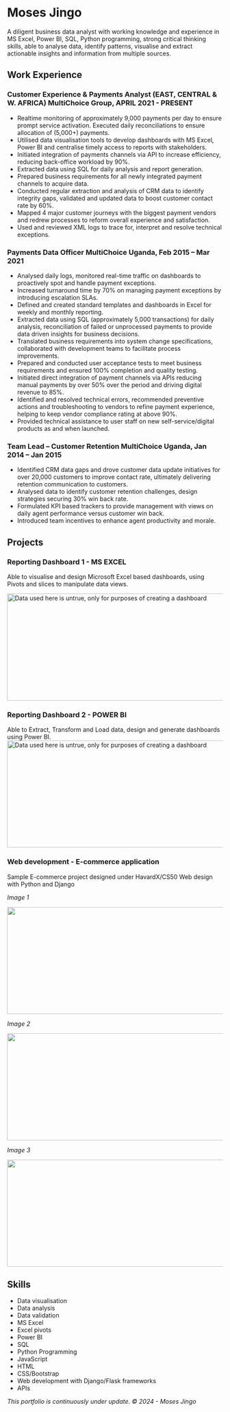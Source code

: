 # Moses Jingo

A diligent business data analyst with working knowledge and experience in MS Excel, 
Power BI, SQL, Python programming, strong critical thinking skills, able to analyse 
data, identify patterns, visualise and extract actionable insights and information 
from multiple sources.

## Work Experience
### Customer Experience & Payments Analyst (EAST, CENTRAL & W. AFRICA) MultiChoice Group, APRIL 2021 - PRESENT
- Realtime monitoring of approximately 9,000 payments per day to ensure prompt service activation. Executed daily reconciliations to ensure allocation of (5,000+) payments.
- Utilised data visualisation tools to develop dashboards with MS Excel, Power BI and centralise timely access to reports with stakeholders.
- Initiated integration of payments channels via API to increase efficiency, reducing back-office workload by 90%.
- Extracted data using SQL for daily analysis and report generation.
- Prepared business requirements for all newly integrated payment channels to acquire data.
- Conducted regular extraction and analysis of CRM data to identify integrity gaps, validated and updated data to boost customer contact rate by 60%. 
- Mapped 4 major customer journeys with the biggest payment vendors and redrew processes to reform overall experience and satisfaction. 
- Used and reviewed XML logs to trace for, interpret and resolve technical exceptions.


### Payments Data Officer MultiChoice Uganda, Feb 2015 – Mar 2021
- Analysed daily logs, monitored real-time traffic on dashboards to proactively spot and handle payment exceptions.
- Increased turnaround time by 70% on managing payment exceptions by introducing escalation SLAs.
- Defined and created standard templates and dashboards in Excel for weekly and monthly reporting.
- Extracted data using SQL (approximately 5,000 transactions) for daily analysis, reconciliation of failed or unprocessed payments to provide data driven insights for business decisions.
- Translated business requirements into system change specifications, collaborated with development teams to facilitate process improvements.
- Prepared and conducted user acceptance tests to meet business requirements and ensured 100% completion and quality testing.
- Initiated direct integration of payment channels via APIs reducing manual payments by over 50% over the period and driving digital revenue to 85%.
- Identified and resolved technical errors, recommended preventive actions and troubleshooting to vendors to refine payment experience, helping to keep vendor compliance rating at above 90%.
- Provided technical assistance to user staff on new self-service/digital products as and when launched.


### Team Lead – Customer Retention MultiChoice Uganda, Jan 2014 – Jan 2015
- Identified CRM data gaps and drove customer data update initiatives for over 20,000 customers to improve contact rate, ultimately delivering retention communication to customers.
- Analysed data to identify customer retention challenges, design strategies securing 30% win back rate.
- Formulated KPI based trackers to provide management with views on daily agent performance versus customer win back.
- Introduced team incentives to enhance agent productivity and morale.

## Projects

### Reporting Dashboard 1 - MS EXCEL
Able to visualise and design Microsoft Excel based dashboards, using Pivots and slices to manipulate data views.

<img src = "https://github.com/Jingomoses/portfolio/assets/28936759/ce3cefd1-e528-4fea-902d-381c638f9103" width="600" height="250" alt="Data used here is untrue, only for purposes of creating a dashboard">

### Reporting Dashboard 2  - POWER BI
Able to Extract, Transform and Load data, design and generate dashboards using Power BI.
<img src = "https://github.com/Jingomoses/portfolio/assets/28936759/62964913-65b5-4180-a013-2a1cebe47f01" width="550" height="250" alt="Data used here is untrue, only for purposes of creating a dashboard">

### Web development - E-commerce application
Sample E-commerce project designed under HavardX/CS50 Web design with Python and Django
<p><i>Image 1</i></p>
<img src = "https://github.com/Jingomoses/portfolio/assets/28936759/d268ab2a-4800-43d1-9da1-f986f8edf5a1" width="550" height="250"> 

<p><i>Image 2</i></p>
<img src = "https://github.com/Jingomoses/portfolio/assets/28936759/d778d8b9-98f3-4482-8b37-e60eb56ee562" width="550" height="250">

<p><i>Image 3</i></p>
<img src = "https://github.com/Jingomoses/portfolio/assets/28936759/2a5d13d8-94c6-4820-9b7f-83a5dbdf1719" width="550" height="250">


## Skills
- Data visualisation
- Data analysis
- Data validation
- MS Excel
- Excel pivots
- Power BI
- SQL
- Python Programming
- JavaScript
- HTML
- CSS/Bootstrap
- Web development with Django/Flask frameworks
- APIs



<footer> <em>This portfolio is continuously under update. &copy; 2024 - Moses Jingo</em></footer>
